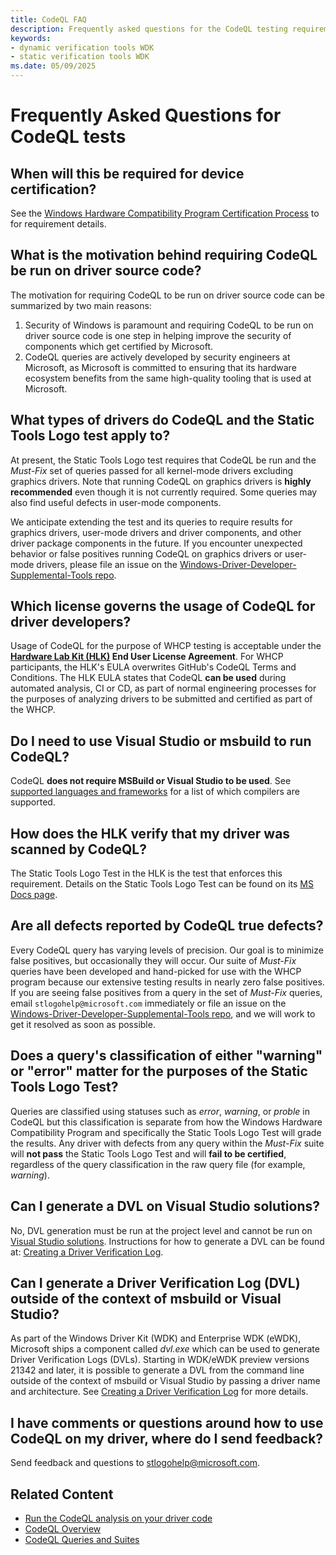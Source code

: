 ```yaml
---
title: CodeQL FAQ
description: Frequently asked questions for the CodeQL testing requirements for the Windows Hardware Compatibility Program.
keywords:
- dynamic verification tools WDK
- static verification tools WDK
ms.date: 05/09/2025
---
```


# Frequently Asked Questions for CodeQL tests

## When will this be required for device certification?

See the [Windows Hardware Compatibility Program Certification Process](/windows-hardware/design/compatibility/whcp-certification-process) to for requirement details.

## What is the motivation behind requiring CodeQL be run on driver source code?

The motivation for requiring CodeQL to be run on driver source code can be summarized by two main reasons:

1. Security of Windows is paramount and requiring CodeQL to be run on driver source code is one step in helping improve the security of components which get certified by Microsoft.
1. CodeQL queries are actively developed by security engineers at Microsoft, as Microsoft is committed to ensuring that its hardware ecosystem benefits from the same high-quality tooling that is used at Microsoft.

## What types of drivers do CodeQL and the Static Tools Logo test apply to?

At present, the Static Tools Logo test requires that CodeQL be run and the *Must-Fix* set of queries passed for all kernel-mode drivers excluding graphics drivers. Note that running CodeQL on graphics drivers is **highly recommended** even though it is not currently required. Some queries may also find useful defects in user-mode components.

We anticipate extending the test and its queries to require results for graphics drivers, user-mode drivers and driver components, and other driver package components in the future. If you encounter unexpected behavior or false positives running CodeQL on graphics drivers or user-mode drivers, please file an issue on the [Windows-Driver-Developer-Supplemental-Tools repo](https://github.com/microsoft/Windows-Driver-Developer-Supplemental-Tools).

## Which license governs the usage of CodeQL for driver developers?

Usage of CodeQL for the purpose of WHCP testing is acceptable under the **[Hardware Lab Kit (HLK)](/windows-hardware/test/hlk/) End User License Agreement**. For WHCP participants, the HLK's EULA overwrites GitHub's CodeQL Terms and Conditions. The HLK EULA states that CodeQL **can be used** during automated analysis, CI or CD, as part of normal engineering processes for the purposes of analyzing drivers to be submitted and certified as part of the WHCP.

## Do I need to use Visual Studio or msbuild to run CodeQL?

CodeQL **does not require MSBuild or Visual Studio to be used**. See [supported languages and frameworks](https://codeql.github.com/docs/codeql-overview/supported-languages-and-frameworks/) for a list of which compilers are supported.

## How does the HLK verify that my driver was scanned by CodeQL?

The Static Tools Logo Test in the HLK is the test that enforces this requirement. Details on the Static Tools Logo Test can be found on its [MS Docs page](/windows-hardware/test/hlk/testref/6ab6df93-423c-4af6-ad48-8ea1049155ae).

## Are all defects reported by CodeQL true defects?

Every CodeQL query has varying levels of precision. Our goal is to minimize false positives, but occasionally they will occur. Our suite of *Must-Fix*  queries have been developed and hand-picked for use with the WHCP program because our extensive testing results in nearly zero false positives. If you are seeing false positives from a query in the set of *Must-Fix*  queries, email `stlogohelp@microsoft.com` immediately or file an issue on the [Windows-Driver-Developer-Supplemental-Tools repo](https://github.com/microsoft/Windows-Driver-Developer-Supplemental-Tools/issues), and we will work to get it resolved as soon as possible.

## Does a query's classification of either "warning" or "error" matter for the purposes of the Static Tools Logo Test?

Queries are classified using statuses such as *error*, *warning*, or *proble* in CodeQL but this classification is separate from how the Windows Hardware Compatibility Program and specifically the Static Tools Logo Test will grade the results. Any driver with defects from any query within the *Must-Fix*  suite will **not pass** the Static Tools Logo Test and will **fail to be certified**, regardless of the query classification in the raw query file (for example, *warning*).

## Can I generate a DVL on Visual Studio solutions?

No, DVL generation must be run at the project level and cannot be run on [Visual Studio solutions](/visualstudio/get-started/tutorial-projects-solutions). Instructions for how to generate a DVL can be found at: [Creating a Driver Verification Log](../develop/creating-a-driver-verification-log.md).

## Can I generate a Driver Verification Log (DVL) outside of the context of msbuild or Visual Studio?

As part of the Windows Driver Kit (WDK) and Enterprise WDK (eWDK), Microsoft ships a component called *dvl.exe* which can be used to generate Driver Verification Logs (DVLs). Starting in WDK/eWDK preview versions 21342 and later, it is possible to generate a DVL from the command line outside of the context of msbuild or Visual Studio by passing a driver name and architecture. See [Creating a Driver Verification Log](../develop/creating-a-driver-verification-log.md) for more details.

## I have comments or questions around how to use CodeQL on my driver, where do I send feedback?

Send feedback and questions to [stlogohelp@microsoft.com](mailto:stlogohelp@microsoft.com). 

## Related Content

- [Run the CodeQL analysis on your driver code](/devtest/static-tools-and-codeql.md)
- [CodeQL Overview](/devtest/codeql-overview.md)
- [CodeQL Queries and Suites](/devtest/codeql-queries.md)